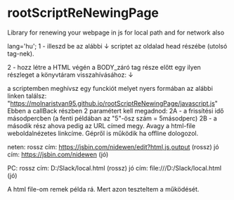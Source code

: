 # rootScriptReNewingPage
Library for renewing your webpage in js for local path and for network also

lang='hu';
1 - illeszd be az alábbi ↓ scriptet az oldalad head részébe (utolsó tag-nek).

<script type="text/javascript" src="https://molnaristvan95.github.io/rootScriptReNewingPage/javascript.js"></script>

2 - hozz létre a HTML végén a BODY_záró tag része előtt egy ilyen részleget a könyvtáram visszahívásához: ↓
<script type="text/javascript">
      reOpenWin(5, 'aWeboldalNézetes_Link_CímedHelye');
    </script>

a scriptemben meghívsz egy funckiót melyet nyers formában az alábbi linken találsz: "https://molnaristvan95.github.io/rootScriptReNewingPage/javascript.js"
Ebben a callBack részben 2 paramétert kell megadnod:
2A - a frissítési idő másodpercben (a fenti példában az "5"-ösz szám = 5másodperc)
2B - a második rész ahova pedig az URL címed megy. Avagy a html-file weboldalnézetes linkcíme. Gépről is működik ha offline dologozol.

neten:
rossz cím: https://jsbin.com/nidewen/edit?html,js,output (rossz)
jó cím:    https://jsbin.com/nidewen (jó)

PC:
rossz cím: D:/Slack/local.html (rossz)
jó cím:    file:///D:/Slack/local.html (jó)

A html file-om remek példa rá. Mert azon teszteltem a működését.
